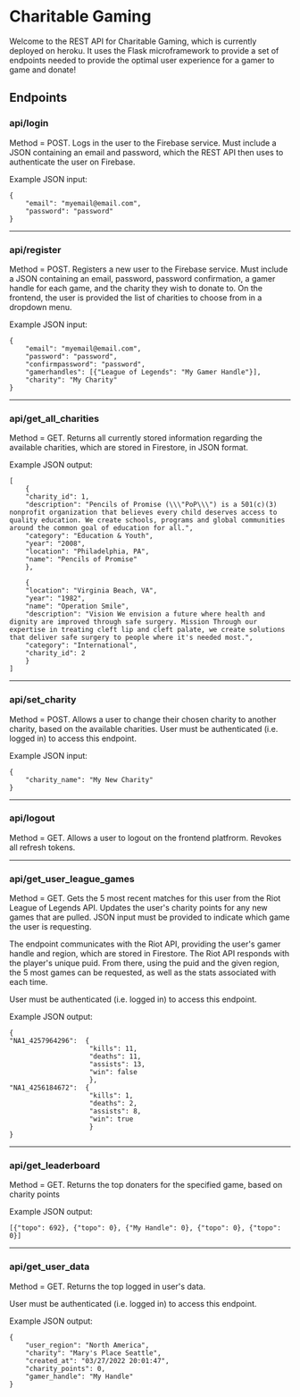 # Charitable Gaming

Welcome to the REST API for Charitable Gaming, which is currently deployed on heroku.
It uses the Flask microframework to provide a set of endpoints needed to provide the 
optimal user experience for a gamer to game and donate!

## Endpoints
### api/login
Method = POST.
Logs in the user to the Firebase service.
Must include a JSON containing an email and password, which the REST API then uses to authenticate
the user on Firebase.

Example JSON input:
```
{
    "email": "myemail@email.com",
    "password": "password"
}
```

---

### api/register
Method = POST.
Registers a new user to the Firebase service.
Must include a JSON containing an email, password, password confirmation, a gamer handle for each game, and the charity they wish to donate to. On the frontend, the user is provided the list of charities to choose from in a dropdown menu.

Example JSON input:
```
{
    "email": "myemail@email.com",
    "password": "password",
    "confirmpassword": "password",
    "gamerhandles": [{"League of Legends": "My Gamer Handle"}],
    "charity": "My Charity"
}
```

---

### api/get_all_charities
Method = GET.
Returns all currently stored information regarding the available charities, which are stored in Firestore, in JSON format.

Example JSON output:
```
[
    {
    "charity_id": 1, 
    "description": "Pencils of Promise (\\\"PoP\\\") is a 501(c)(3) nonprofit organization that believes every child deserves access to quality education. We create schools, programs and global communities around the common goal of education for all.", 
    "category": "Education & Youth", 
    "year": "2008", 
    "location": "Philadelphia, PA", 
    "name": "Pencils of Promise"
    },
    
    {
    "location": "Virginia Beach, VA", 
    "year": "1982", 
    "name": "Operation Smile", 
    "description": "Vision We envision a future where health and dignity are improved through safe surgery. Mission Through our expertise in treating cleft lip and cleft palate, we create solutions that deliver safe surgery to people where it's needed most.", 
    "category": "International", 
    "charity_id": 2
    }
]
```

---

### api/set_charity
Method = POST.
Allows a user to change their chosen charity to another charity, based on the available charities.
User must be authenticated (i.e. logged in) to access this endpoint.

Example JSON input:
```
{
    "charity_name": "My New Charity"
}
```

---
### api/logout
Method = GET.
Allows a user to logout on the frontend platfrorm. Revokes all refresh tokens.

---
### api/get_user_league_games
Method = GET.
Gets the 5 most recent matches for this user from the Riot League of Legends API. Updates the user's charity points for any new games that are pulled. JSON input must be provided to indicate which game the user is requesting.

The endpoint communicates with the Riot API, providing the user's gamer handle and region, which are stored in Firestore. The Riot API responds with the player's unique puid. From there, using the puid and the given region, the 5 most games can be requested, as well as the stats associated with each time.

User must be authenticated (i.e. logged in) to access this endpoint.

Example JSON output:
```
{
"NA1_4257964296":  {
                    "kills": 11, 
                    "deaths": 11, 
                    "assists": 13, 
                    "win": false
                    }, 
"NA1_4256184672":  {
                    "kills": 1, 
                    "deaths": 2, 
                    "assists": 8, 
                    "win": true
                    }
}
```

---

### api/get_leaderboard
Method = GET.
Returns the top donaters for the specified game, based on charity points

Example JSON output:
```
[{"topo": 692}, {"topo": 0}, {"My Handle": 0}, {"topo": 0}, {"topo": 0}]
```

---
### api/get_user_data
Method = GET.
Returns the top logged in user's data.

User must be authenticated (i.e. logged in) to access this endpoint.

Example JSON output:
```
{
    "user_region": "North America", 
    "charity": "Mary's Place Seattle", 
    "created_at": "03/27/2022 20:01:47",
    "charity_points": 0, 
    "gamer_handle": "My Handle"
}
```
